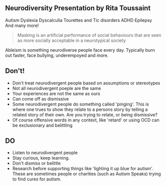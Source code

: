 ## Neurodiversity Presentation by Rita Toussaint

Autism
Dyslexia
Dyscalculia
Tourettes and Tic disorders
ADHD
Epilepsy
And many more!

> Masking is an artificial performance of social behaviours that are seen as more socially acceptable in a neurotypical society

Ableism is something neurodiverse people face every day.
Typically burn out faster, face bullying, underempoyed and more.

## Don't!

- Don't treat neurodivergent people based on assumptions or stereotypes
- Not all neurodivergent poeple are the same
- Your experiences are not the same as ours
- Can come off as dismissive
- Some neurodivergent people do something called 'pinging'. This is where one trues to show they relate to a persons story by telling a related story of their own. Are you trying to relate, or being dismissive?
- Of course offensive words in any context, like 'retard' or using OCD can be exclusionary and belittling

## DO

- Listen to neurodivergent people
- Stay curious, keep learning.
- Don't dismiss or belittle
- Research before supporting things like 'lighting it up blue for autism'. These are sometimes people or charities (such as Autism Speaks) trying to find cures for autism. 
